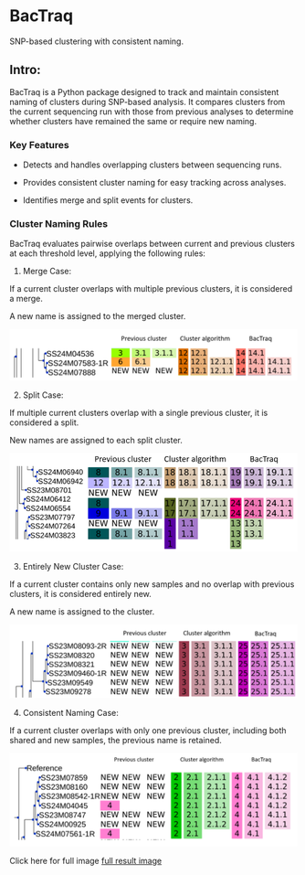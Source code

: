 # BacTraq

SNP-based clustering with consistent naming.

## Intro:

BacTraq is a Python package designed to track and maintain consistent naming of clusters during SNP-based analysis. It compares clusters from the current sequencing run with those from previous analyses to determine whether clusters have remained the same or require new naming.

### Key Features

- Detects and handles overlapping clusters between sequencing runs.

- Provides consistent cluster naming for easy tracking across analyses.

- Identifies merge and split events for clusters.

### Cluster Naming Rules
BacTraq evaluates pairwise overlaps between current and previous clusters at each threshold level, applying the following rules:

1. Merge Case:

If a current cluster overlaps with multiple previous clusters, it is considered a merge.

A new name is assigned to the merged cluster.

![merge image](docs/merge_case.PNG)

2. Split Case:

If multiple current clusters overlap with a single previous cluster, it is considered a split.

New names are assigned to each split cluster.

![split image](docs/split.PNG)

3. Entirely New Cluster Case:

If a current cluster contains only new samples and no overlap with previous clusters, it is considered entirely new.

A new name is assigned to the cluster.

![entire new image](docs/entire_new.PNG)

4. Consistent Naming Case:

If a current cluster overlaps with only one previous cluster, including both shared and new samples, the previous name is retained.

![consistent naming image](docs/consitent_name.PNG)

Click here for full image [full result image](docs/bactraq_result.png)
